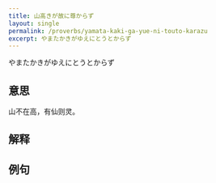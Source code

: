 ```yaml
---
title: 山高きが故に尊からず
layout: single
permalink: /proverbs/yamata-kaki-ga-yue-ni-touto-karazu
excerpt: やまたかきがゆえにとうとからず
---
```


やまたかきがゆえにとうとからず

## 意思

山不在高，有仙则灵。

## 解释

## 例句

